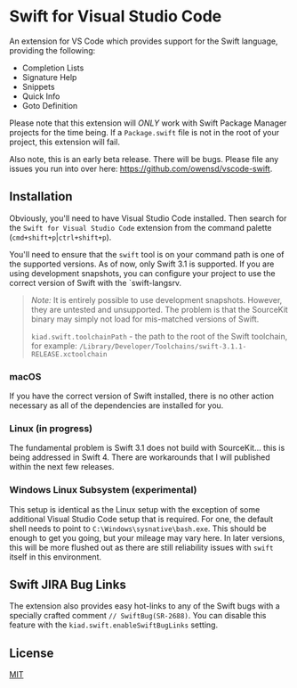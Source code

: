 # Swift for Visual Studio Code

An extension for VS Code which provides support for the Swift language, providing the following:

  * Completion Lists
  * Signature Help
  * Snippets
  * Quick Info
  * Goto Definition

Please note that this extension will *ONLY* work with Swift Package Manager projects for the time
being. If a `Package.swift` file is not in the root of your project, this extension will fail.

Also note, this is an early beta release. There will be bugs. Please file any issues you run into
over here: https://github.com/owensd/vscode-swift.

## Installation

Obviously, you'll need to have Visual Studio Code installed. Then search for the `Swift for Visual
Studio Code` extension from the command palette (`cmd+shift+p`|`ctrl+shift+p`).

You'll need to ensure that the `swift` tool is on your command path is one of the supported
versions. As of now, only Swift 3.1 is supported. If you are using development snapshots, you can
configure your project to use the correct version of Swift with the `swift-langsrv.

> _Note:_ It is entirely possible to use development snapshots. However, they are untested and
> unsupported. The problem is that the SourceKit binary may simply not load for mis-matched versions
> of Swift.
>
>   `kiad.swift.toolchainPath` - the path to the root of the Swift toolchain, for example:
>                                `/Library/Developer/Toolchains/swift-3.1.1-RELEASE.xctoolchain`

### macOS

If you have the correct version of Swift installed, there is no other action necessary as all of the
dependencies are installed for you.

### Linux (in progress)

The fundamental problem is Swift 3.1 does not build with SourceKit... this is being addressed in
Swift 4. There are workarounds that I will published within the next few releases.

### Windows Linux Subsystem (experimental)

This setup is identical as the Linux setup with the exception of some additional Visual Studio Code
setup that is required. For one, the default shell needs to point to `C:\Windows\sysnative\bash.exe`.
This should be enough to get you going, but your mileage may vary here. In later versions, this will
be more flushed out as there are still reliability issues with `swift` itself in this environment.

## Swift JIRA Bug Links

The extension also provides easy hot-links to any of the Swift bugs with a specially crafted comment
`// SwiftBug(SR-2688)`. You can disable this feature with the `kiad.swift.enableSwiftBugLinks`
setting.

## License
[MIT](LICENSE)